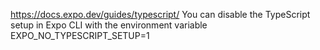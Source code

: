 https://docs.expo.dev/guides/typescript/
You can disable the TypeScript setup in Expo CLI with the environment variable EXPO_NO_TYPESCRIPT_SETUP=1
